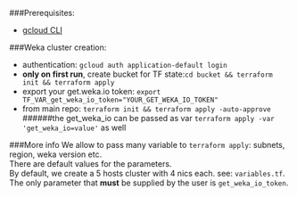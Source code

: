###Prerequisites:
- [gcloud CLI](https://cloud.google.com/sdk/docs/install)

###Weka cluster creation:
- authentication: `gcloud auth application-default login`
- **only on first run**, create bucket for TF state:`cd bucket && terraform init && terraform apply`
- export your get.weka.io token: `export TF_VAR_get_weka_io_token="YOUR_GET_WEKA_IO_TOKEN"`
- from main repo: `terraform init && terraform apply -auto-approve`
######the get_weka_io can be passed as var `terraform apply -var 'get_weka_io=value'` as well

###More info
We allow to pass many variable to `terraform apply`: subnets, region, weka version etc.<br>
There are default values for the parameters.<br>
By default, we create a 5 hosts cluster with 4 nics each. see: `variables.tf`.<br>
The only parameter that **must** be supplied by the user is `get_weka_io_token`.
